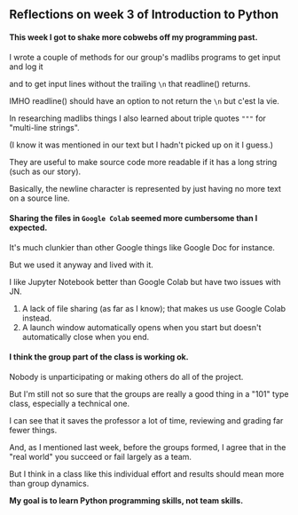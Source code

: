 ## Reflections on week 3 of Introduction to Python
#### This week I got to shake more cobwebs off my programming past.
I wrote a couple of methods for our group's madlibs programs to get input and log it<p>
and to get input lines without the trailing ```\n``` that readline() returns.<p>
IMHO readline() should have an option to not return the ```\n``` but c'est la vie.<p>
In researching madlibs things I also learned about triple quotes ```"""``` for "multi-line strings".<p>
(I know it was mentioned in our text but I hadn't picked up on it I guess.)<p>
They are useful to make source code more readable if it has a long string (such as our story).<p>
Basically, the newline character is represented by just having no more text on a source line.<p> 

#### Sharing the files in ```Google Colab``` seemed more cumbersome than I expected.
It's much clunkier than other Google things like Google Doc for instance.<p>
But we used it anyway and lived with it.<p>
I like Jupyter Notebook better than Google Colab but have two issues with JN.<p>
1. A lack of file sharing (as far as I know); that makes us use Google Colab instead.
2. A launch window automatically opens when you start but doesn't automatically close when you end.

#### I think the group part of the class is working ok.
Nobody is unparticipating or making others do all of the project.<p>
But I'm still not so sure that the groups are really a good thing in a "101" type class, especially a technical one.<p>
I can see that it saves the professor a lot of time, reviewing and grading far fewer things.<p>
And, as I mentioned last week, before the groups formed, I agree that in the "real world" you succeed or fail largely as a team.<p>
But I think in a class like this individual effort and results should mean more than group dynamics.<p>
**My goal is to learn Python programming skills, not team skills.**
